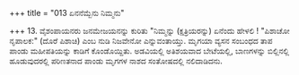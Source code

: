 +++
title = "013 ಏನನೆಮ್ಬೆನು ನಿಮ್ಮನು"

+++
13. ವೈಶಂಪಾಯನರು ಜನಮೇಜಯನನ್ನು ಕುರಿತು "ನಿಮ್ಮನ್ನು (ಕ್ಷತ್ರಿಯರನ್ನು) ಏನೆಂದು ಹೇಳಲಿ ! "ಪಿಶಾಚೋ ನೃಪಾಲಕ:" (ದೊರೆ ಪಿಶಾಚಿ) ಎಂಬ ನುಡಿ ನಿಜವೇನೋ ಎನ್ನುವಂತಾಯ್ತು. ಮೃಗಯಾ ವ್ಯಸನ ಸಂಬಂಧದ ತಾಪ ಪಾಂಡು ಮಹೀಪತಿಯನ್ನು ಕಾಡಿಗೆ ಕೊಂಡೊಯ್ದಿತು. ಅಡವಿಯಲ್ಲಿ ಅತಿಶಯವಾದ ಬೇಟೆಯಲ್ಲಿ, ಬಾಣಗಳನ್ನು ಬಿಲ್ಲಿನಲ್ಲಿ ಹೂಡುವುದರಲ್ಲಿ ಪರಿಣತನಾದ ಪಾಂಡು ಮೃಗಗಳ ನಾಶದ ಸಂತೋಷದಲ್ಲಿ ನಲಿದಾಡಿದನು.